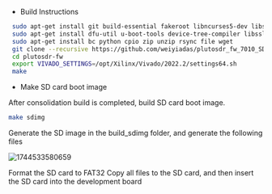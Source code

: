 
* Build Instructions
```bash
 sudo apt-get install git build-essential fakeroot libncurses5-dev libssl-dev ccache
 sudo apt-get install dfu-util u-boot-tools device-tree-compiler libssl1.0-dev mtools
 sudo apt-get install bc python cpio zip unzip rsync file wget
 git clone --recursive https://github.com/weiyiadas/plutosdr_fw_7010_SDR.git
 cd plutosdr-fw
 export VIVADO_SETTINGS=/opt/Xilinx/Vivado/2022.2/settings64.sh
 make

```


* Make SD card boot image

 After consolidation build is completed, build SD card boot image.
 ```bash
 make sdimg
 ```
 Generate the SD image in the build_sdimg folder, and generate the following files

![1744533580659](https://github.com/user-attachments/assets/fa599cc4-be92-48e0-b6b3-710a280cb6fa)

Format the SD card to FAT32
Copy all files to the SD card, and then insert the SD card into the development board
